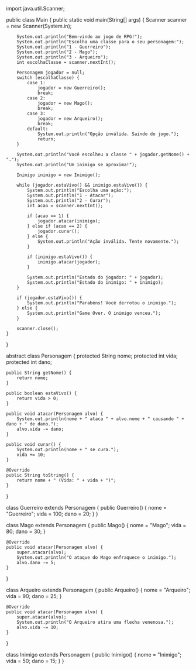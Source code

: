 import java.util.Scanner;

public class Main {
    public static void main(String[] args) {
        Scanner scanner = new Scanner(System.in);
        
        System.out.println("Bem-vindo ao jogo de RPG!");
        System.out.println("Escolha uma classe para o seu personagem:");
        System.out.println("1 - Guerreiro");
        System.out.println("2 - Mago");
        System.out.println("3 - Arqueiro");
        int escolhaClasse = scanner.nextInt();
        
        Personagem jogador = null;
        switch (escolhaClasse) {
            case 1:
                jogador = new Guerreiro();
                break;
            case 2:
                jogador = new Mago();
                break;
            case 3:
                jogador = new Arqueiro();
                break;
            default:
                System.out.println("Opção inválida. Saindo do jogo.");
                return;
        }
        
        System.out.println("Você escolheu a classe " + jogador.getNome() + ".");
        System.out.println("Um inimigo se aproxima!");
        
        Inimigo inimigo = new Inimigo();
        
        while (jogador.estaVivo() && inimigo.estaVivo()) {
            System.out.println("Escolha uma ação:");
            System.out.println("1 - Atacar");
            System.out.println("2 - Curar");
            int acao = scanner.nextInt();
            
            if (acao == 1) {
                jogador.atacar(inimigo);
            } else if (acao == 2) {
                jogador.curar();
            } else {
                System.out.println("Ação inválida. Tente novamente.");
            }
            
            if (inimigo.estaVivo()) {
                inimigo.atacar(jogador);
            }
            
            System.out.println("Estado do jogador: " + jogador);
            System.out.println("Estado do inimigo: " + inimigo);
        }
        
        if (jogador.estaVivo()) {
            System.out.println("Parabéns! Você derrotou o inimigo.");
        } else {
            System.out.println("Game Over. O inimigo venceu.");
        }
        
        scanner.close();
    }
}

abstract class Personagem {
    protected String nome;
    protected int vida;
    protected int dano;
    
    public String getNome() {
        return nome;
    }
    
    public boolean estaVivo() {
        return vida > 0;
    }
    
    public void atacar(Personagem alvo) {
        System.out.println(nome + " ataca " + alvo.nome + " causando " + dano + " de dano.");
        alvo.vida -= dano;
    }
    
    public void curar() {
        System.out.println(nome + " se cura.");
        vida += 10;
    }
    
    @Override
    public String toString() {
        return nome + " (Vida: " + vida + ")";
    }
}

class Guerreiro extends Personagem {
    public Guerreiro() {
        nome = "Guerreiro";
        vida = 100;
        dano = 20;
    }
}

class Mago extends Personagem {
    public Mago() {
        nome = "Mago";
        vida = 80;
        dano = 30;
    }
    
    @Override
    public void atacar(Personagem alvo) {
        super.atacar(alvo);
        System.out.println("O ataque do Mago enfraquece o inimigo.");
        alvo.dano -= 5;
    }
}

class Arqueiro extends Personagem {
    public Arqueiro() {
        nome = "Arqueiro";
        vida = 90;
        dano = 25;
    }
    
    @Override
    public void atacar(Personagem alvo) {
        super.atacar(alvo);
        System.out.println("O Arqueiro atira uma flecha venenosa.");
        alvo.vida -= 10;
    }
}

class Inimigo extends Personagem {
    public Inimigo() {
        nome = "Inimigo";
        vida = 50;
        dano = 15;
    }
}
